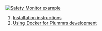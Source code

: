 

[![Safety Monitor example](https://img.youtube.com/vi/DpBwapB0xPc/maxresdefault.jpg)](https://youtu.be/DpBwapB0xPc?si=n90FSUImpag23ex7)

1. [Installation instructions](setup_and_installation.md)
2. [Using Docker for Plummrs development](docker_setup.md)
